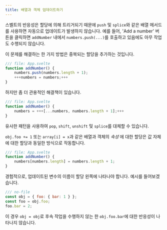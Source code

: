 ```yaml
---
title: 배열과 객체 업데이트하기
---
```


스벨트의 반응성은 할당에 의해 트리거되기 때문에 `push` 및 `splice`와 같은 배열 메서드를 사용하면 자동으로 업데이트가 발생하지 않습니다. 예를 들어, 'Add a number' 버튼을 클릭하면 `addNumber` 내에서 `numbers.push(...)`를 호출하고 있음에도 아무 작업도 수행되지 않습니다.

이 문제를 해결하는 한 가지 방법은 중복되는 할당을 추가하는 것입니다.

```js
/// file: App.svelte
function addNumber() {
	numbers.push(numbers.length + 1);
	+++numbers = numbers;+++
}
```

하지만 좀 더 관용적인 해결책이 있습니다.

```js
/// file: App.svelte
function addNumber() {
	numbers = +++[...numbers, numbers.length + 1];+++
}
```

유사한 패턴을 사용하여 `pop`, `shift`, `unshift` 및 `splice`를 대체할 수 있습니다.

`obj.foo += 1` 또는 `array[i] = x`과 같은 배열과 객체의 _속성_ 에 대한 할당은 값 자체에 대한 할당과 동일한 방식으로 작동합니다.

```js
/// file: App.svelte
function addNumber() {
	numbers[numbers.length] = numbers.length + 1;
}
```

경험적으로, 업데이트된 변수의 이름이 할당 왼쪽에 나타나야 합니다. 예시를 들어보겠습니다.

```js
/// no-file
const obj = { foo: { bar: 1 } };
const foo = obj.foo;
foo.bar = 2;
```

이 경우 `obj = obj`로 후속 작업을 수행하지 않는 한 `obj.foo.bar`에 대한 반응성이 나타나지 않습니다.
